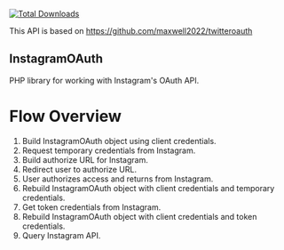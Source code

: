 [![Total Downloads](https://poser.pugx.org/maxwell2022/instagram-oauth/downloads.png)](https://packagist.org/packages/maxwell2022/instagram-oauth)

This API is based on https://github.com/maxwell2022/twitteroauth

InstagramOAuth
------------

PHP library for working with Instagram's OAuth API.

Flow Overview
=============

1. Build InstagramOAuth object using client credentials.
2. Request temporary credentials from Instagram.
3. Build authorize URL for Instagram.
4. Redirect user to authorize URL.
5. User authorizes access and returns from Instagram.
6. Rebuild InstagramOAuth object with client credentials and temporary credentials.
7. Get token credentials from Instagram.
8. Rebuild InstagramOAuth object with client credentials and token credentials.
9. Query Instagram API.
